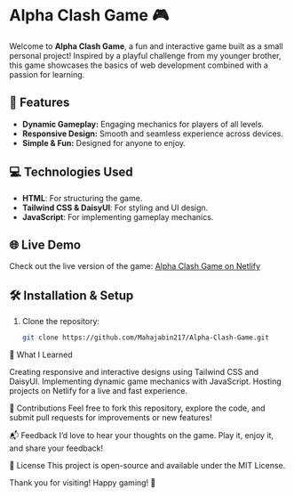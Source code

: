 # Alpha Clash Game 🎮  

Welcome to **Alpha Clash Game**, a fun and interactive game built as a small personal project! Inspired by a playful challenge from my younger brother, this game showcases the basics of web development combined with a passion for learning.  

## 🌟 Features  
- **Dynamic Gameplay:** Engaging mechanics for players of all levels.  
- **Responsive Design:** Smooth and seamless experience across devices.  
- **Simple & Fun:** Designed for anyone to enjoy.  

## 💻 Technologies Used  
- **HTML**: For structuring the game.  
- **Tailwind CSS & DaisyUI**: For styling and UI design.  
- **JavaScript**: For implementing gameplay mechanics.  

## 🌐 Live Demo  
Check out the live version of the game: [Alpha Clash Game on Netlify](https://prismatic-semolina-a92cf5.netlify.app/)  

## 🛠️ Installation & Setup  
1. Clone the repository:  
   ```bash  
   git clone https://github.com/Mahajabin217/Alpha-Clash-Game.git

🚀 What I Learned

Creating responsive and interactive designs using Tailwind CSS and DaisyUI.
Implementing dynamic game mechanics with JavaScript.
Hosting projects on Netlify for a live and fast experience.

🤝 Contributions
Feel free to fork this repository, explore the code, and submit pull requests for improvements or new features!

📬 Feedback
I’d love to hear your thoughts on the game. Play it, enjoy it, and share your feedback!

📝 License
This project is open-source and available under the MIT License.

Thank you for visiting! Happy gaming! 🎉

